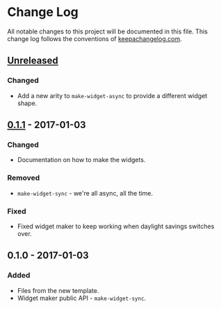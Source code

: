 # Change Log
All notable changes to this project will be documented in this file. This change log follows the conventions of [keepachangelog.com](http://keepachangelog.com/).

## [Unreleased]
### Changed
- Add a new arity to `make-widget-async` to provide a different widget shape.

## [0.1.1] - 2017-01-03
### Changed
- Documentation on how to make the widgets.

### Removed
- `make-widget-sync` - we're all async, all the time.

### Fixed
- Fixed widget maker to keep working when daylight savings switches over.

## 0.1.0 - 2017-01-03
### Added
- Files from the new template.
- Widget maker public API - `make-widget-sync`.

[Unreleased]: https://github.com/your-name/fataliste/compare/0.1.1...HEAD
[0.1.1]: https://github.com/your-name/fataliste/compare/0.1.0...0.1.1
